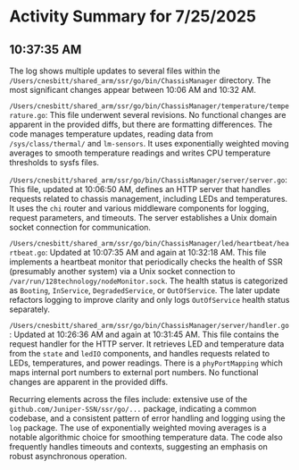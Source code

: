 # Activity Summary for 7/25/2025

## 10:37:35 AM
The log shows multiple updates to several files within the `/Users/cnesbitt/shared_arm/ssr/go/bin/ChassisManager` directory.  The most significant changes appear between 10:06 AM and 10:32 AM.

`/Users/cnesbitt/shared_arm/ssr/go/bin/ChassisManager/temperature/temperature.go`: This file underwent several revisions.  No functional changes are apparent in the provided diffs, but there are formatting differences. The code manages temperature updates, reading data from `/sys/class/thermal/` and `lm-sensors`. It uses exponentially weighted moving averages to smooth temperature readings and writes CPU temperature thresholds to sysfs files.

`/Users/cnesbitt/shared_arm/ssr/go/bin/ChassisManager/server/server.go`: This file, updated at 10:06:50 AM, defines an HTTP server that handles requests related to chassis management, including LEDs and temperatures.  It uses the `chi` router and various middleware components for logging, request parameters, and timeouts.  The server establishes a Unix domain socket connection for communication.

`/Users/cnesbitt/shared_arm/ssr/go/bin/ChassisManager/led/heartbeat/heartbeat.go`:  Updated at 10:07:35 AM and again at 10:32:18 AM.  This file implements a heartbeat monitor that periodically checks the health of SSR (presumably another system) via a Unix socket connection to `/var/run/128technology/nodeMonitor.sock`.  The health status is categorized as `Booting`, `InService`, `DegradedService`, or `OutOfService`. The later update refactors logging to improve clarity and only logs `OutOfService` health status separately.

`/Users/cnesbitt/shared_arm/ssr/go/bin/ChassisManager/server/handler.go`: Updated at 10:26:36 AM and again at 10:31:45 AM. This file contains the request handler for the HTTP server.  It retrieves LED and temperature data from the `state` and `ledIO` components,  and handles requests related to LEDs, temperatures, and power readings.  There is a `phyPortMapping` which maps internal port numbers to external port numbers.  No functional changes are apparent in the provided diffs.


Recurring elements across the files include:  extensive use of the `github.com/Juniper-SSN/ssr/go/...` package, indicating a common codebase, and a consistent pattern of error handling and logging using the `log` package.  The use of exponentially weighted moving averages is a notable algorithmic choice for smoothing temperature data.  The code also frequently handles timeouts and contexts, suggesting an emphasis on robust asynchronous operation.
